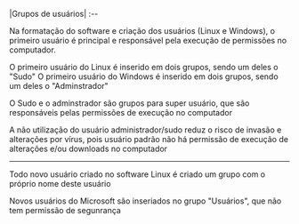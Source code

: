 |Grupos de usuários|
:--

Na formatação do software e criação dos usuários (Linux e Windows), o primeiro usuário é principal e responsável pela execução de permissões no computador.

O primeiro usuário do Linux é inserido em dois grupos, sendo um deles o "Sudo"
O primeiro usuário do Windows é inserido em dois grupos, sendo um deles o "Adminstrador"

O Sudo e o adminstrador são grupos para super usuário, que são responsáveis pelas permissões de execução no computador

A não utilização do usuário administrador/sudo reduz o risco de invasão e alterações por vírus, pois usuário padrão não há permissão de execução de alterações e/ou downloads no computador

---

Todo novo usuário criado no software Linux é criado um grupo com o próprio nome deste usuário

Novos usuários do Microsoft são inseriados no grupo "Usuários", que não tem permissão de segunrança
